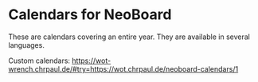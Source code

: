 # Calendars for NeoBoard

These are calendars covering an entire year. They are available in several languages.

Custom calendars: https://wot-wrench.chrpaul.de/#try=https://wot.chrpaul.de/neoboard-calendars/1
